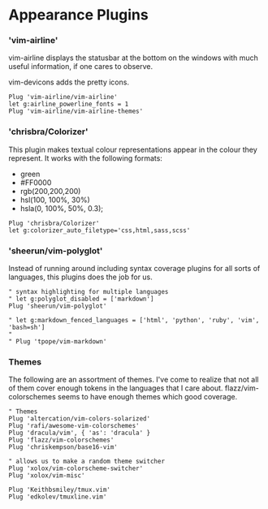 # Appearance Plugins

### 'vim-airline'

vim-airline displays the statusbar at the bottom on the windows with much useful
information, if one cares to observe.

vim-devicons adds the pretty icons.

```vim
Plug 'vim-airline/vim-airline'
let g:airline_powerline_fonts = 1
Plug 'vim-airline/vim-airline-themes'
```

### 'chrisbra/Colorizer'

This plugin makes textual colour representations appear in the colour they
represent. It works with the following formats:

- green
- #FF0000
- rgb(200,200,200)
- hsl(100, 100%, 30%)
- hsla(0, 100%, 50%, 0.3);

```vim
Plug 'chrisbra/Colorizer'
let g:colorizer_auto_filetype='css,html,sass,scss'
```

### 'sheerun/vim-polyglot'

Instead of running around including syntax coverage plugins for all sorts of
languages, this plugins does the job for us.

```vim
" syntax highlighting for multiple languages
" let g:polyglot_disabled = ['markdown']
Plug 'sheerun/vim-polyglot'

" let g:markdown_fenced_languages = ['html', 'python', 'ruby', 'vim', 'bash=sh']
"
" Plug 'tpope/vim-markdown'
```

### Themes

The following are an assortment of themes. I've come to realize that not all of
them cover enough tokens in the languages that I care about.
flazz/vim-colorschemes seems to have enough themes which good coverage.

```vim
" Themes
Plug 'altercation/vim-colors-solarized'
Plug 'rafi/awesome-vim-colorschemes'
Plug 'dracula/vim', { 'as': 'dracula' }
Plug 'flazz/vim-colorschemes'
Plug 'chriskempson/base16-vim'

" allows us to make a random theme switcher
Plug 'xolox/vim-colorscheme-switcher'
Plug 'xolox/vim-misc'
```

```vim
Plug 'Keithbsmiley/tmux.vim'
Plug 'edkolev/tmuxline.vim'
```

